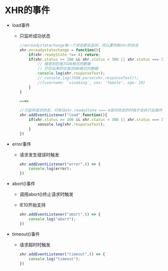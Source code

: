 # XHR的事件

* load事件

  * 只监听成功状态

    ```js
    //onreadystatechange每一个状态都会监听，所以要判断xhr的状态
    xhr.onreadystatechange = function(){
        if(xhr.readyState !== 4) return;
        if(xhr.status >= 200 && xhr.status < 300 || xhr.status === 304){
            // 接收到的是JSON格式的数据
            // 打印出来的也是JDON格式的数据
            console.log(xhr.responseText);
            // console.log(JSON.parse(xhr.responseText));
            //{username: 'xioaming', sex: 'female', age: 19}
        }
    }
    
    ===>
       
    //只监听成功状态，只有当xhr.readyState === 4成功状态的时候才会执行此操作
    xhr.addEventListener("load",function(){
        if(xhr.status >= 200 && xhr.status < 300 || xhr.status === 304){
            xonsole.log(xhr.responseText);
        }
    })
    ```

* error事件

  * 请求发生错误时触发

    ```js
    xhr.addEventListener("error",() => {
        console.log(error);
    })
    ```

* abort()事件

  * 调用abort()终止请求时触发

  * IE10开始支持

    ```js
    xhr.addEventListener("abort",() => {
        console.log("abort");
    })
    ```

* timeout()事件

  * 请求超时时触发

    ```js
    xhr.addEventListener("timeout",() => {
        console.log("timeout");
    })
    ```

    